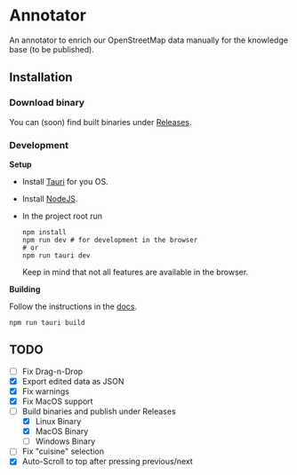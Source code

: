 # Annotator

An annotator to enrich our OpenStreetMap data manually for the knowledge base (to be published).

## Installation

### Download binary

You can (soon) find built binaries under [Releases](https://github.com/chrispr8/annotator/releases).

### Development

**Setup**

-   Install [Tauri](https://tauri.app/v1/guides/getting-started/prerequisites) for you OS.
-   Install [NodeJS](https://nodejs.org/en/learn/getting-started/how-to-install-nodejs).

-   In the project root run
    ```
    npm install
    npm run dev # for development in the browser
    # or
    npm run tauri dev
    ```
    Keep in mind that not all features are available in the browser.

**Building**

Follow the instructions in the [docs](https://tauri.app/v1/guides/building).

```
npm run tauri build
```

## TODO

-   [ ] Fix Drag-n-Drop
-   [x] Export edited data as JSON
-   [x] Fix warnings
-   [x] Fix MacOS support
-   [ ] Build binaries and publish under Releases
    -   [x] Linux Binary
    -   [x] MacOS Binary
    -   [ ] Windows Binary
-   [ ] Fix "cuisine" selection
-   [x] Auto-Scroll to top after pressing previous/next
